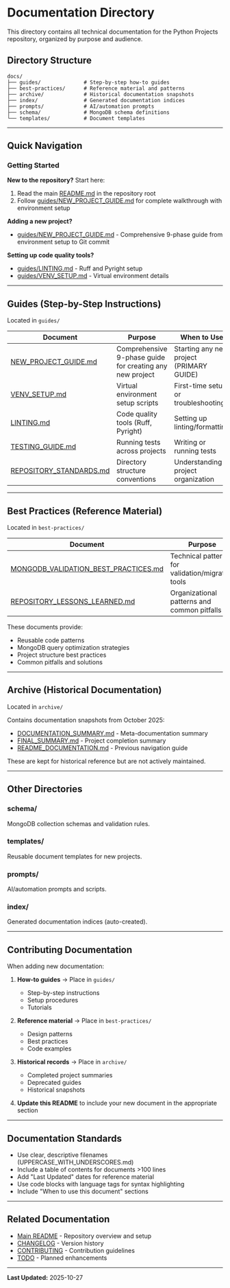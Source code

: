 # Documentation Directory

This directory contains all technical documentation for the Python Projects repository, organized by purpose and audience.

## Directory Structure

```
docs/
├── guides/              # Step-by-step how-to guides
├── best-practices/      # Reference material and patterns
├── archive/             # Historical documentation snapshots
├── index/               # Generated documentation indices
├── prompts/             # AI/automation prompts
├── schema/              # MongoDB schema definitions
└── templates/           # Document templates
```

---

## Quick Navigation

### Getting Started

**New to the repository?** Start here:
1. Read the main [README.md](../README.md) in the repository root
2. Follow [guides/NEW_PROJECT_GUIDE.md](guides/NEW_PROJECT_GUIDE.md) for complete walkthrough with environment setup

**Adding a new project?**
- [guides/NEW_PROJECT_GUIDE.md](guides/NEW_PROJECT_GUIDE.md) - Comprehensive 9-phase guide from environment setup to Git commit

**Setting up code quality tools?**
- [guides/LINTING.md](guides/LINTING.md) - Ruff and Pyright setup
- [guides/VENV_SETUP.md](guides/VENV_SETUP.md) - Virtual environment details

---

## Guides (Step-by-Step Instructions)

Located in `guides/`

| Document | Purpose | When to Use |
|----------|---------|-------------|
| [NEW_PROJECT_GUIDE.md](guides/NEW_PROJECT_GUIDE.md) | Comprehensive 9-phase guide for creating any new project | Starting any new project (PRIMARY GUIDE) |
| [VENV_SETUP.md](guides/VENV_SETUP.md) | Virtual environment setup scripts | First-time setup or troubleshooting |
| [LINTING.md](guides/LINTING.md) | Code quality tools (Ruff, Pyright) | Setting up linting/formatting |
| [TESTING_GUIDE.md](guides/TESTING_GUIDE.md) | Running tests across projects | Writing or running tests |
| [REPOSITORY_STANDARDS.md](guides/REPOSITORY_STANDARDS.md) | Directory structure conventions | Understanding project organization |

---

## Best Practices (Reference Material)

Located in `best-practices/`

| Document | Purpose | Audience |
|----------|---------|----------|
| [MONGODB_VALIDATION_BEST_PRACTICES.md](best-practices/MONGODB_VALIDATION_BEST_PRACTICES.md) | Technical patterns for validation/migration tools | Developers building data tools |
| [REPOSITORY_LESSONS_LEARNED.md](best-practices/REPOSITORY_LESSONS_LEARNED.md) | Organizational patterns and common pitfalls | All developers |

These documents provide:
- Reusable code patterns
- MongoDB query optimization strategies
- Project structure best practices
- Common pitfalls and solutions

---

## Archive (Historical Documentation)

Located in `archive/`

Contains documentation snapshots from October 2025:
- [DOCUMENTATION_SUMMARY.md](archive/DOCUMENTATION_SUMMARY.md) - Meta-documentation summary
- [FINAL_SUMMARY.md](archive/FINAL_SUMMARY.md) - Project completion summary
- [README_DOCUMENTATION.md](archive/README_DOCUMENTATION.md) - Previous navigation guide

These are kept for historical reference but are not actively maintained.

---

## Other Directories

### schema/
MongoDB collection schemas and validation rules.

### templates/
Reusable document templates for new projects.

### prompts/
AI/automation prompts and scripts.

### index/
Generated documentation indices (auto-created).

---

## Contributing Documentation

When adding new documentation:

1. **How-to guides** → Place in `guides/`
   - Step-by-step instructions
   - Setup procedures
   - Tutorials

2. **Reference material** → Place in `best-practices/`
   - Design patterns
   - Best practices
   - Code examples

3. **Historical records** → Place in `archive/`
   - Completed project summaries
   - Deprecated guides
   - Historical snapshots

4. **Update this README** to include your new document in the appropriate section

---

## Documentation Standards

- Use clear, descriptive filenames (UPPERCASE_WITH_UNDERSCORES.md)
- Include a table of contents for documents >100 lines
- Add "Last Updated" dates for reference material
- Use code blocks with language tags for syntax highlighting
- Include "When to use this document" sections

---

## Related Documentation

- [Main README](../README.md) - Repository overview and setup
- [CHANGELOG](../CHANGELOG.md) - Version history
- [CONTRIBUTING](../CONTRIBUTING.md) - Contribution guidelines
- [TODO](../TODO.md) - Planned enhancements

---

**Last Updated:** 2025-10-27
